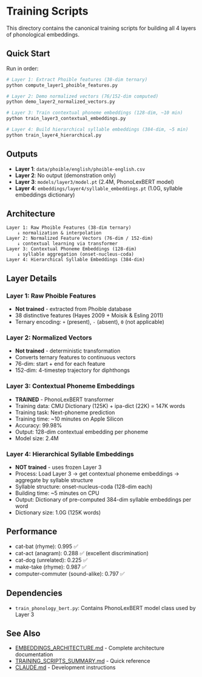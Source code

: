 # Training Scripts

This directory contains the canonical training scripts for building all 4 layers of phonological embeddings.

## Quick Start

Run in order:

```bash
# Layer 1: Extract Phoible features (38-dim ternary)
python compute_layer1_phoible_features.py

# Layer 2: Demo normalized vectors (76/152-dim computed)
python demo_layer2_normalized_vectors.py

# Layer 3: Train contextual phoneme embeddings (128-dim, ~10 min)
python train_layer3_contextual_embeddings.py

# Layer 4: Build hierarchical syllable embeddings (384-dim, ~5 min)
python train_layer4_hierarchical.py
```

## Outputs

- **Layer 1**: `data/phoible/english/phoible-english.csv`
- **Layer 2**: No output (demonstration only)
- **Layer 3**: `models/layer3/model.pt` (2.4M, PhonoLexBERT model)
- **Layer 4**: `embeddings/layer4/syllable_embeddings.pt` (1.0G, syllable embeddings dictionary)

## Architecture

```
Layer 1: Raw Phoible Features (38-dim ternary)
    ↓ normalization & interpolation
Layer 2: Normalized Feature Vectors (76-dim / 152-dim)
    ↓ contextual learning via transformer
Layer 3: Contextual Phoneme Embeddings (128-dim)
    ↓ syllable aggregation (onset-nucleus-coda)
Layer 4: Hierarchical Syllable Embeddings (384-dim)
```

## Layer Details

### Layer 1: Raw Phoible Features
- **Not trained** - extracted from Phoible database
- 38 distinctive features (Hayes 2009 + Moisik & Esling 2011)
- Ternary encoding: `+` (present), `-` (absent), `0` (not applicable)

### Layer 2: Normalized Vectors
- **Not trained** - deterministic transformation
- Converts ternary features to continuous vectors
- 76-dim: start + end for each feature
- 152-dim: 4-timestep trajectory for diphthongs

### Layer 3: Contextual Phoneme Embeddings
- **TRAINED** - PhonoLexBERT transformer
- Training data: CMU Dictionary (125K) + ipa-dict (22K) = 147K words
- Training task: Next-phoneme prediction
- Training time: ~10 minutes on Apple Silicon
- Accuracy: 99.98%
- Output: 128-dim contextual embedding per phoneme
- Model size: 2.4M

### Layer 4: Hierarchical Syllable Embeddings
- **NOT trained** - uses frozen Layer 3
- Process: Load Layer 3 → get contextual phoneme embeddings → aggregate by syllable structure
- Syllable structure: onset-nucleus-coda (128-dim each)
- Building time: ~5 minutes on CPU
- Output: Dictionary of pre-computed 384-dim syllable embeddings per word
- Dictionary size: 1.0G (125K words)

## Performance

- cat-bat (rhyme): 0.995 ✅
- cat-act (anagram): 0.288 ✅ (excellent discrimination)
- cat-dog (unrelated): 0.225 ✅
- make-take (rhyme): 0.987 ✅
- computer-commuter (sound-alike): 0.797 ✅

## Dependencies

- `train_phonology_bert.py`: Contains PhonoLexBERT model class used by Layer 3

## See Also

- [EMBEDDINGS_ARCHITECTURE.md](../../docs/EMBEDDINGS_ARCHITECTURE.md) - Complete architecture documentation
- [TRAINING_SCRIPTS_SUMMARY.md](../../docs/TRAINING_SCRIPTS_SUMMARY.md) - Quick reference
- [CLAUDE.md](../../CLAUDE.md) - Development instructions
